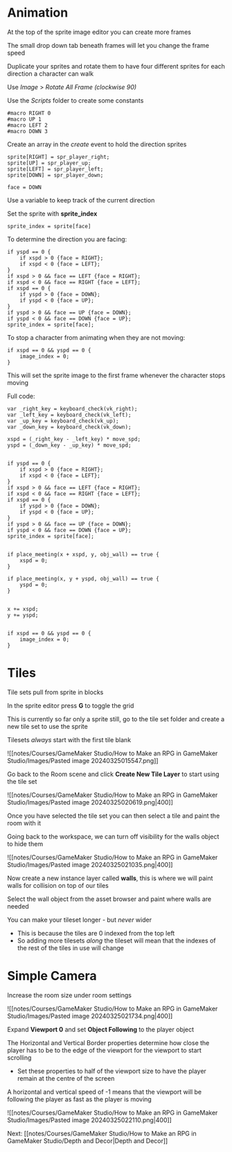 # Animation

At the top of the sprite image editor you can create more frames

The small drop down tab beneath frames will let you change the frame speed

Duplicate your sprites and rotate them to have four different sprites for each direction a character can walk

Use *Image* > *Rotate All Frame (clockwise 90)*

Use the *Scripts* folder to create some constants

```gml
#macro RIGHT 0
#macro UP 1
#macro LEFT 2
#macro DOWN 3
```

Create an array in the *create* event to hold the direction sprites

```gml
sprite[RIGHT] = spr_player_right;
sprite[UP] = spr_player_up;
sprite[LEFT] = spr_player_left;
sprite[DOWN] = spr_player_down;

face = DOWN
```

Use a variable to keep track of the current direction

Set the sprite with **sprite_index**

```gml
sprite_index = sprite[face]
```

To determine the direction you are facing:

```gml
if yspd == 0 {
	if xspd > 0 {face = RIGHT};
	if xspd < 0 {face = LEFT};
}
if xspd > 0 && face == LEFT {face = RIGHT};
if xspd < 0 && face == RIGHT {face = LEFT};
if xspd == 0 {
	if yspd > 0 {face = DOWN};
	if yspd < 0 {face = UP};
}
if yspd > 0 && face == UP {face = DOWN};
if yspd < 0 && face == DOWN {face = UP};
sprite_index = sprite[face];
```

To stop a character from animating when they are not moving:

```gml
if xspd == 0 && yspd == 0 {
	image_index = 0;
}
```

This will set the sprite image to the first frame whenever the character stops moving

Full code:

```gml
var _right_key = keyboard_check(vk_right);
var _left_key = keyboard_check(vk_left);
var _up_key = keyboard_check(vk_up);
var _down_key = keyboard_check(vk_down);

xspd = (_right_key - _left_key) * move_spd;
yspd = (_down_key - _up_key) * move_spd;


if yspd == 0 {
	if xspd > 0 {face = RIGHT};
	if xspd < 0 {face = LEFT};
}
if xspd > 0 && face == LEFT {face = RIGHT};
if xspd < 0 && face == RIGHT {face = LEFT};
if xspd == 0 {
	if yspd > 0 {face = DOWN};
	if yspd < 0 {face = UP};
}
if yspd > 0 && face == UP {face = DOWN};
if yspd < 0 && face == DOWN {face = UP};
sprite_index = sprite[face];


if place_meeting(x + xspd, y, obj_wall) == true {
	xspd = 0;
}

if place_meeting(x, y + yspd, obj_wall) == true {
	yspd = 0;
}


x += xspd;
y += yspd;


if xspd == 0 && yspd == 0 {
	image_index = 0;
}

```

# Tiles

Tile sets pull from sprite in blocks

In the sprite editor press **G** to toggle the grid

This is currently so far only a sprite still, go to the tile set folder and create a new tile set to use the sprite

Tilesets *always* start with the first tile blank

![[notes/Courses/GameMaker Studio/How to Make an RPG in GameMaker Studio/Images/Pasted image 20240325015547.png]]

Go back to the Room scene and click **Create New Tile Layer** to start using the tile set

![[notes/Courses/GameMaker Studio/How to Make an RPG in GameMaker Studio/Images/Pasted image 20240325020619.png|400]]

Once you have selected the tile set you can then select a tile and paint the room with it

Going back to the workspace, we can turn off visibility for the walls object to hide them

![[notes/Courses/GameMaker Studio/How to Make an RPG in GameMaker Studio/Images/Pasted image 20240325021035.png|400]]

Now create a new instance layer called **walls**, this is where we will paint walls for collision on top of our tiles

Select the wall object from the asset browser and paint where walls are needed

You can make your tileset longer - but *never* wider
- This is because the tiles are 0 indexed from the top left
- So adding more tilesets *along* the tileset will mean that the indexes of the rest of the tiles in use will change

# Simple Camera

Increase the room size under room settings

![[notes/Courses/GameMaker Studio/How to Make an RPG in GameMaker Studio/Images/Pasted image 20240325021734.png|400]]

Expand **Viewport 0** and set **Object Following** to the player object

The Horizontal and Vertical Border properties determine how close the player has to be to the edge of the viewport for the viewport to start scrolling
- Set these properties to half of the viewport size to have the player remain at the centre of the screen

A horizontal and vertical speed of -1 means that the viewport will be following the player as fast as the player is moving

![[notes/Courses/GameMaker Studio/How to Make an RPG in GameMaker Studio/Images/Pasted image 20240325022110.png|400]]

Next: [[notes/Courses/GameMaker Studio/How to Make an RPG in GameMaker Studio/Depth and Decor|Depth and Decor]]